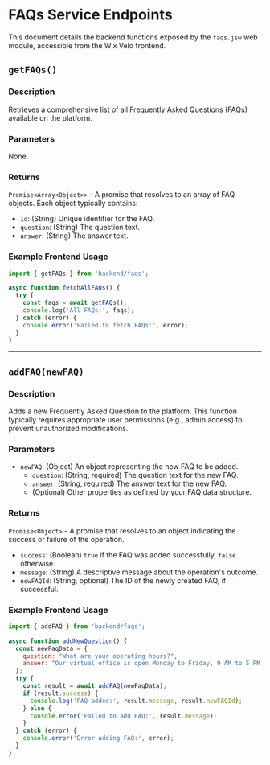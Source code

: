 # FAQs Service Endpoints

This document details the backend functions exposed by the `faqs.jsw` web module, accessible from the Wix Velo frontend.

## `getFAQs()`

### Description
Retrieves a comprehensive list of all Frequently Asked Questions (FAQs) available on the platform.

### Parameters
None.

### Returns
`Promise<Array<Object>>` - A promise that resolves to an array of FAQ objects. Each object typically contains:
-   `id`: (String) Unique identifier for the FAQ.
-   `question`: (String) The question text.
-   `answer`: (String) The answer text.

### Example Frontend Usage
```javascript
import { getFAQs } from 'backend/faqs';

async function fetchAllFAQs() {
  try {
    const faqs = await getFAQs();
    console.log('All FAQs:', faqs);
  } catch (error) {
    console.error('Failed to fetch FAQs:', error);
  }
}
```

---

## `addFAQ(newFAQ)`

### Description
Adds a new Frequently Asked Question to the platform. This function typically requires appropriate user permissions (e.g., admin access) to prevent unauthorized modifications.

### Parameters
-   `newFAQ`: (Object) An object representing the new FAQ to be added.
    -   `question`: (String, required) The question text for the new FAQ.
    -   `answer`: (String, required) The answer text for the new FAQ.
    -   (Optional) Other properties as defined by your FAQ data structure.

### Returns
`Promise<Object>` - A promise that resolves to an object indicating the success or failure of the operation.
-   `success`: (Boolean) `true` if the FAQ was added successfully, `false` otherwise.
-   `message`: (String) A descriptive message about the operation's outcome.
-   `newFAQId`: (String, optional) The ID of the newly created FAQ, if successful.

### Example Frontend Usage
```javascript
import { addFAQ } from 'backend/faqs';

async function addNewQuestion() {
  const newFaqData = {
    question: "What are your operating hours?",
    answer: "Our virtual office is open Monday to Friday, 9 AM to 5 PM EST."
  };
  try {
    const result = await addFAQ(newFaqData);
    if (result.success) {
      console.log('FAQ added:', result.message, result.newFAQId);
    } else {
      console.error('Failed to add FAQ:', result.message);
    }
  } catch (error) {
    console.error('Error adding FAQ:', error);
  }
}
```